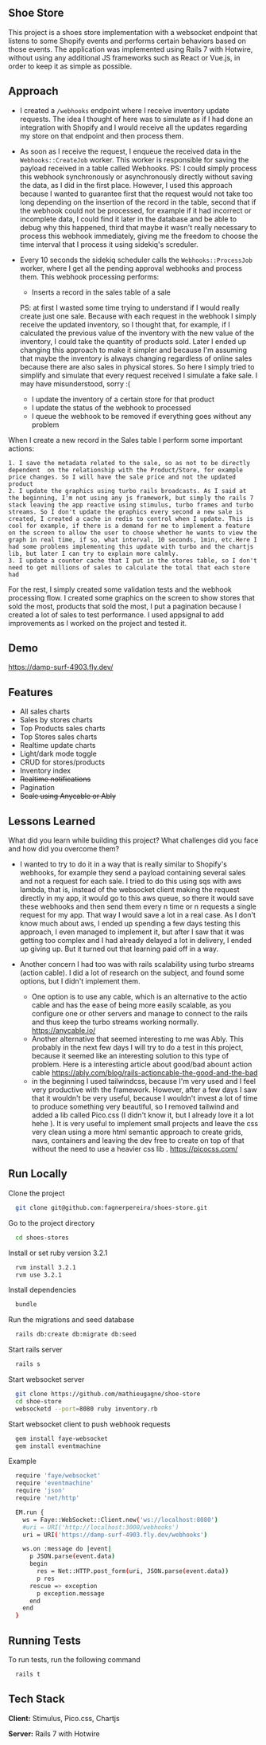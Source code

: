 ## Shoe Store
This project is a shoes store implementation with a websocket endpoint that listens to some Shopify events and performs certain behaviors based on those events. The application was implemented using Rails 7 with Hotwire, without using any additional JS frameworks such as React or Vue.js, in order to keep it as simple as possible.

## Approach
- I created a `/webhooks` endpoint where I receive inventory update requests. The idea I thought of here was to simulate as if I had done an integration with Shopify and I would receive all the updates regarding my store on that endpoint and then process them.
- As soon as I receive the request, I enqueue the received data in the `Webhooks::CreateJob` worker. This worker is responsible for saving the payload received in a table called Webhooks. 
PS: I could simply process this webhook synchronously or asynchronously directly without saving the data, as I did in the first place. However, I used this approach because I wanted to guarantee first that the request would not take too long depending on the insertion of the record in the table, second that if the webhook could not be processed, for example if it had incorrect or incomplete data, I could find it later in the database and be able to debug why this happened, third that maybe it wasn't really necessary to process this webhook immediately, giving me the freedom to choose the time interval that I process it using sidekiq's screduler.
- Every 10 seconds the sidekiq scheduler calls the `Webhooks::ProcessJob` worker, where I get all the pending approval webhooks and process them. This webhook processing performs:
  - Inserts a record in the sales table of a sale

  PS: at first I wasted some time trying to understand if I would really create just one sale. Because with each request in the webhook I simply receive the updated inventory, so I thought that, for example, if I calculated the previous value of the inventory with the new value of the inventory, I could take the quantity of products sold. Later I ended up changing this approach to make it simpler and because I'm assuming that maybe the inventory is always changing regardless of online sales because there are also sales in physical stores. So here I simply tried to simplify and simulate that every request received I simulate a fake sale. I may have misunderstood, sorry :(
  - I update the inventory of a certain store for that product
  - I update the status of the webhook to processed
  - I queue the webhook to be removed if everything goes without any problem


When I create a new record in the Sales table I perform some important actions:

    1. I save the metadata related to the sale, so as not to be directly dependent  on the relationship with the Product/Store, for example price changes. So I will have the sale price and not the updated product
    2. I update the graphics using turbo rails broadcasts. As I said at the beginning, I'm not using any js framework, but simply the rails 7 stack leaving the app reactive using stimulus, turbo frames and turbo streams. So I don't update the graphics every second a new sale is created, I created a cache in redis to control when I update. This is cool for example, if there is a demand for me to implement a feature on the screen to allow the user to choose whether he wants to view the graph in real time, if so, what interval, 10 seconds, 1min, etc.Here I had some problems implementing this update with turbo and the chartjs lib, but later I can try to explain more calmly.
    3. I update a counter cache that I put in the stores table, so I don't need to get millions of sales to calculate the total that each store had

For the rest, I simply created some validation tests and the webhook processing flow. I created some graphics on the screen to show stores that sold the most, products that sold the most, I put a pagination because I created a lot of sales to test performance. I used appsignal to add improvements as I worked on the project and tested it.


## Demo

https://damp-surf-4903.fly.dev/


## Features

- All sales charts
- Sales by stores charts
- Top Products sales charts
- Top Stores sales charts
- Realtime update charts
- Light/dark mode toggle
- CRUD for stores/products
- Inventory index
- ~~Realtime notifications~~
- Pagination
- ~~Scale using Anycable or Ably~~

## Lessons Learned

What did you learn while building this project? What challenges did you face and how did you overcome them?

- I wanted to try to do it in a way that is really similar to Shopify's webhooks, for example they send a payload containing several sales and not a request for each sale. I tried to do this using sqs with aws lambda, that is, instead of the websocket client making the request directly in my app, it would go to this aws queue, so there it would save these webhooks and then send them every n time or n requests a single request for my app. That way I would save a lot in a real case. As I don't know much about aws, I ended up spending a few days testing this approach, I even managed to implement it, but after I saw that it was getting too complex and I had already delayed a lot in delivery, I ended up giving up. But it turned out that learning paid off in a way.

- Another concern I had too was with rails scalability using turbo streams (action cable). I did a lot of research on the subject, and found some options, but I didn't implement them.
    - One option is to use any cable, which is an alternative to the actio cable and has the ease of being more easily scalable, as you configure one or other servers and manage to connect to the rails and thus keep the turbo streams working normally. https://anycable.io/
    - Another alternative that seemed interesting to me was Ably. This probably in the next few days I will try to do a test in this project, because it seemed like an interesting solution to this type of problem.
      Here is a interesting article about good/bad abount action cable https://ably.com/blog/rails-actioncable-the-good-and-the-bad
    - in the beginning I used tailwindcss, because I'm very used and I feel very productive with the framework. However, after a few days I saw that it wouldn't be very useful, because I wouldn't invest a lot of time to produce something very beautiful, so I removed tailwind and added a lib called Pico.css (I didn't know it, but I already love it a lot hehe ). It is very useful to implement small projects and leave the css very clean using a more html semantic approach to create grids, navs, containers and leaving the dev free to create on top of that without the need to use a heavier css lib . https://picocss.com/
## Run Locally

Clone the project

```bash
  git clone git@github.com:fagnerpereira/shoes-store.git
```

Go to the project directory

```bash
  cd shoes-stores
```

Install or set ruby version 3.2.1

```bash
  rvm install 3.2.1
  rvm use 3.2.1
```

Install dependencies

```bash
  bundle
```

Run the migrations and seed database

```bash
  rails db:create db:migrate db:seed
```

Start rails server

```bash
  rails s
```

Start websocket server

```bash
  git clone https://github.com/mathieugagne/shoe-store
  cd shoe-store
  websocketd --port=8080 ruby inventory.rb
```

Start websocket client to push webhook requests

```bash
  gem install faye-websocket
  gem install eventmachine
```

Example
```bash
  require 'faye/websocket'
  require 'eventmachine'
  require 'json'
  require 'net/http'

  EM.run {
    ws = Faye::WebSocket::Client.new('ws://localhost:8080')
    #uri = URI('http://localhost:3000/webhooks')
    uri = URI('https://damp-surf-4903.fly.dev/webhooks')

    ws.on :message do |event|
      p JSON.parse(event.data)
      begin
        res = Net::HTTP.post_form(uri, JSON.parse(event.data))
        p res
      rescue => exception
        p exception.message
      end
    end
  }
```

## Running Tests

To run tests, run the following command

```bash
  rails t
```

## Tech Stack

**Client:** Stimulus, Pico.css, Chartjs

**Server:** Rails 7 with Hotwire


